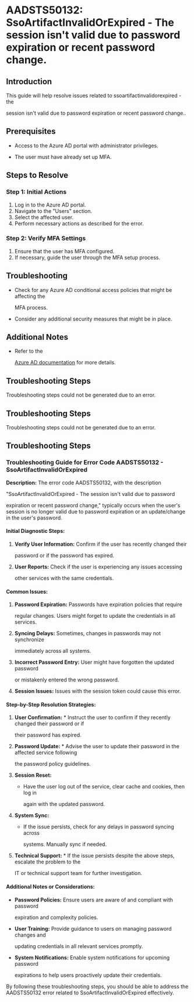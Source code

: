 
# AADSTS50132: SsoArtifactInvalidOrExpired - The session isn't valid due to password expiration or recent password change.


## Introduction

This guide will help resolve issues related to ssoartifactinvalidorexpired - the

session isn't valid due to password expiration or recent password change..


## Prerequisites


* Access to the Azure AD portal with administrator privileges.

* The user must have already set up MFA.


## Steps to Resolve


### Step 1: Initial Actions

1. Log in to the Azure AD portal.
2. Navigate to the "Users" section.
3. Select the affected user.
4. Perform necessary actions as described for the error.


### Step 2: Verify MFA Settings

1. Ensure that the user has MFA configured.
2. If necessary, guide the user through the MFA setup process.


## Troubleshooting


* Check for any Azure AD conditional access policies that might be affecting the

  MFA process.

* Consider any additional security measures that might be in place.


## Additional Notes


* Refer to the

  [Azure AD 
documentation](https://learn.microsoft.com/en-us/azure/active-directory/)
  for more details.


## Troubleshooting Steps

Troubleshooting steps could not be generated due to an error.


## Troubleshooting Steps

Troubleshooting steps could not be generated due to an error.


## Troubleshooting Steps


### Troubleshooting Guide for Error Code AADSTS50132 - SsoArtifactInvalidOrExpired

**Description:** The error code AADSTS50132, with the description

"SsoArtifactInvalidOrExpired - The session isn't valid due to password

expiration or recent password change," typically occurs when the user's session
is no longer valid due to password expiration or an update/change in the user's
password.


#### Initial Diagnostic Steps:

1. **Verify User Information:** Confirm if the user has recently changed their

   password or if the password has expired.
2. **User Reports:** Check if the user is experiencing any issues accessing

   other services with the same credentials.


#### Common Issues:

1. **Password Expiration:** Passwords have expiration policies that require

   regular changes. Users might forget to update the credentials in all
   services.
2. **Syncing Delays:** Sometimes, changes in passwords may not synchronize

   immediately across all systems.
3. **Incorrect Password Entry:** User might have forgotten the updated password

   or mistakenly entered the wrong password.
4. **Session Issues:** Issues with the session token could cause this error.


#### Step-by-Step Resolution Strategies:

1. **User Confirmation:**    * Instruct the user to confirm if they recently 
changed their password or if

     their password has expired.

2. **Password Update:**    * Advise the user to update their password in the 
affected service following

     the password policy guidelines.

3. **Session Reset:** 

   * Have the user log out of the service, clear cache and cookies, then log in

     again with the updated password.

4. **System Sync:** 

   * If the issue persists, check for any delays in password syncing across

     systems. Manually sync if needed.

5. **Technical Support:**    * If the issue persists despite the above steps, 
escalate the problem to the

     IT or technical support team for further investigation.


#### Additional Notes or Considerations:


* **Password Policies:** Ensure users are aware of and compliant with password

  expiration and complexity policies.

* **User Training:** Provide guidance to users on managing password changes and

  updating credentials in all relevant services promptly.

* **System Notifications:** Enable system notifications for upcoming password

  expirations to help users proactively update their credentials.

By following these troubleshooting steps, you should be able to address the
AADSTS50132 error related to SsoArtifactInvalidOrExpired effectively.